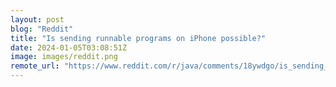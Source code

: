 ```yaml
---
layout: post
blog: "Reddit"
title: "Is sending runnable programs on iPhone possible?"
date: 2024-01-05T03:08:51Z
image: images/reddit.png
remote_url: "https://www.reddit.com/r/java/comments/18ywdgo/is_sending_runnable_programs_on_iphone_possible/"
---
```

